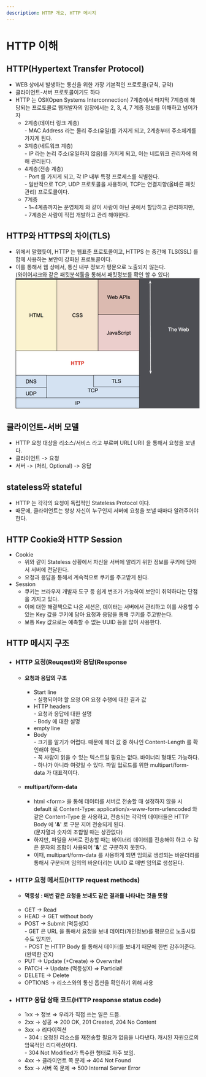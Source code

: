 ```yaml
---
description: HTTP 개요, HTTP 메시지
---
```


# HTTP 이해

## HTTP(Hypertext Transfer Protocol)

* WEB 상에서 발생하는 통신을 위한 가장  기본적인 프로토콜(규칙,  규약)
* 클라이언트-서버 프로토콜이기도 하다
* HTTP 는 OSI(Open Systems Interconnection) 7계층에서 마지막 7계층에 해당되는 프로토콜로  웹개발자의 입장에서는 2, 3, 4, 7 계층 정보를 이해하고 넘어가자
  * 2계층(데이터 링크 계층) \
    \- MAC Address 라는 물리 주소(유일)를 가지게 되고, 2계층부터 주소체계를 가지게 된다.
  * 3계층(네트워크 계층) \
    \- IP 라는 논리 주소(유일하지  않음)를 가지게 되고, 이는 네트워크 관리자에 의해 관리된다.
  * 4계층(전송  계층) \
    \-  Port 를 가지게 되고, 각 IP 내부 특정 프로세스를 식별한다.\
    \-  일반적으로 TCP, UDP 프로토콜을 사용하며, TCP는 연결지향(올바른 패킷관리) 프로토콜이다.
  * 7계층\
    \- 1\~4계층까지는 운영체제 와 같이 사람이 아닌 곳에서 할당하고 관리하지만, \
    \- 7계층은 사람이 직접 개발하고 관리  해야한다.

## HTTP와 HTTPS의 차이(TLS)

* 위에서 말했듯이, HTTP 는 웹표준 프로토콜이고, HTTPS 는 중간에 TLS(SSL) 를 함께 사용하는 보안이 강화된 프로토콜이다.
* 이를 통해서 웹 상에서, 통신 내부 정보가 평문으로 노출되지 않는다.\
  (와이어샤크와  같은 패킷분석툴을 통해서  패킷정보를 확인 할 수 있다)![](../../.gitbook/assets/image.png)

## 클라이언트-서버 모델

* HTTP 요청 대상을 리소스/서비스 라고 부르며 URL( URI) 을 통해서 요청을 보낸다.
* 클라이언트 -> 요청
* 서버 -> (처리, Optional) -> 응답

## stateless와 stateful

* HTTP 는 각각의 요청이 독립적인 Stateless Protocol 이다.&#x20;
* 때문에, 클라이언트는 항상 자신이 누구인지 서버에 요청을 보낼 때마다 알려주어야 한다.

## HTTP Cookie와 HTTP Session

* Cookie
  * 위와 같이 Stateless 상황에서 자신을 서버에 알리기 위한 정보를 쿠키에 담아서 서버에 전달한다.
  * 요청과 응답을 통해서 계속적으로 쿠키를 주고받게 된다.
* Session
  * 쿠키는 브라우저 개발자 도구 등 쉽게 변조가 가능하여 보안이 취약하다는 단점을 가지고 있다.
  * 이에 대한 해결책으로 나온 세션은, 데이터는 서버에서 관리하고 이를 사용할 수 있는 Key 값을 쿠키에 담아 요청과 응답을 통해 쿠키를 주고받는다.
  * 보통 Key 값으로는 예측할 수 없는 UUID 등을 많이 사용한다.

## HTTP 메시지 구조

* ### HTTP 요청(Reuqest)와 응답(Response
  * #### 요청과 응답의 구조
    * Start line\
      \- 실행되어야 할 요청 OR 요청  수행에 대한 결과 값
    * HTTP headers\
      \- 요청과 응답에 대한 설명 \
      \- Body 에 대한 설명
    * empty line
    * Body\
      \- 크기를 알기가 어렵다. 때문에 헤더 값 중 하나인 Content-Length 를 확인해야 한다.\
      \- 꼭 사람이 읽을 수 있는 텍스트일 필요는 없다. 바이너리 형태도 가능하다.\
      \- 하나가 아니라 여럿일 수 있다. 파일 업로드를 위한 multipart/form-data 가 대표적이다.
  * #### multipart/form-data
    * html \<form> 을 통해 데이터를 서버로 전송할 때 설정하지 않을  시 default 로 Content-Type: application/x-www-form-urlencoded 와 같은 Content-Type 을 사용하고, 전송되는 각각의  데이터들은 HTTP Body 에 '**&**' 로 구분 지어 전송되게 된다. \
      (문자열과 숫자의 조합일 때는 상관없다)
    * 하지만, 파일을 서버로 전송할 때는 바이너리 데이터를 전송해야 하고 수 많은 문자의 조합이 사용되어 '**&**' 로 구분하지 못한다.
    * 이때, multipart/form-data 를 사용하게 되면 임의로 생성되는 바운더리를 통해서 구분되며 임의의 바운더리는 UUID 로 매번 임의로 생성된다.
* ### HTTP 요청 메서드(HTTP request methods)
  * #### 멱등성 : 매번 같은 요청을 보내도 같은 결과를 나타내는 것을 뜻함
  * GET → Read
  * HEAD → GET without body
  * POST → Submit (멱등성X) \
    \- GET 은 URL 을 통해서 요청을 보내 데이터(개인정보)를 평문으로 노출시킬 수도 있지만,\
    \- POST 는 HTTP Body 를 통해서 데이터를 보내기 때문에 한번 감추어준다.(완벽한 건X)
  * PUT → Update (+Create) ⇒ Overwrite!
  * PATCH → Update (멱등성X) => Particial!
  * DELETE → Delete
  * OPTIONS → 리소스와의 통신 옵션을 확인하기 위해 사용
* ### HTTP 응답 상태 코드(HTTP response status code)
  * 1xx → 정보 ⇒ 우리가 직접 쓰는 일은 드믐.
  * 2xx → 성공 ⇒ 200 OK, 201 Created, 204 No Content
  * 3xx → 리다이렉션 \
    \- 304 : 요청된 리소스를 재전송할 필요가 없음을 나타낸다. 캐시된 자원으로의 암묵적인 리디렉션이다.\
    \- 304 Not Modified가 특수한 형태로 자주 보임.
  * 4xx → 클라이언트 쪽 문제 ⇒ 404 Not Found
  * 5xx → 서버 쪽 문제 ⇒ 500 Internal Server Error
